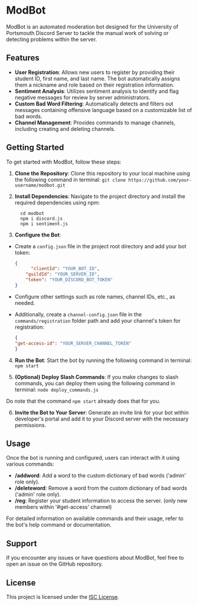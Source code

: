 # ModBot

ModBot is an automated moderation bot designed for the University of Portsmouth Discord Server to tackle the manual work of solving or detecting problems within the server.

## Features

- **User Registration**: Allows new users to register by providing their student ID, first name, and last name. The bot automatically assigns them a nickname and role based on their registration information.
- **Sentiment Analysis**: Utilizes sentiment analysis to identify and flag negative messages for review by server administrators.
- **Custom Bad Word Filtering**: Automatically detects and filters out messages containing offensive language based on a customizable list of bad words.
- **Channel Management**: Provides commands to manage channels, including creating and deleting channels.

## Getting Started

To get started with ModBot, follow these steps:

1. **Clone the Repository**: Clone this repository to your local machine using the following command in terminal:
```git clone https://github.com/your-username/modbot.git```


2. **Install Dependencies**: Navigate to the project directory and install the required dependencies using npm:
    ```
      cd modbot
      npm i discord.js
      npm i sentiment.js
    ```

3. **Configure the Bot**:
- Create a `config.json` file in the project root directory and add your bot token:
  ```json
  {
    	"clientId": "YOUR_BOT_ID",
      "guildId": "YOUR_SERVER_ID",
      "token": "YOUR_DISCORD_BOT_TOKEN"
  }
  ```
- Configure other settings such as role names, channel IDs, etc., as needed.

- Additionally, create a `channel-config.json` file in the `commands/registration` folder path and add your channel's token for registration:
  ```json
  {
  "get-access-id": "YOUR_SERVER_CHANNEL_TOKEN"
  }
  ```

4. **Run the Bot**: Start the bot by running the following command in terminal:
```npm start```


5. **(Optional) Deploy Slash Commands**: If you make changes to slash commands, you can deploy them using the following command in terminal:
```node deploy_commands.js```

  Do note that the command ```npm start``` already does that for you.


6. **Invite the Bot to Your Server**: Generate an invite link for your bot within developer's portal and add it to your Discord server with the necessary permissions.

## Usage

Once the bot is running and configured, users can interact with it using various commands:

- **/addword**: Add a word to the custom dictionary of bad words ('admin' role only).
- **/deleteword**: Remove a word from the custom dictionary of bad words ('admin' role only).
- **/reg**: Register your student information to access the server. (only new members within '#get-access' channel)

For detailed information on available commands and their usage, refer to the bot's help command or documentation.

## Support

If you encounter any issues or have questions about ModBot, feel free to open an issue on the GitHub repository.

## License

This project is licensed under the [ISC License](LICENSE).
